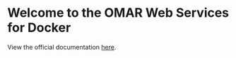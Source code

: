 # Welcome to the OMAR Web Services for Docker

View the official documentation [here](http://ossimlabs.s3-website-us-east-1.amazonaws.com/omardocs/docker-install/docker-common/).
